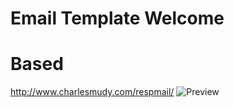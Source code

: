 Email Template Welcome
======================

Based
========
http://www.charlesmudy.com/respmail/
![Preview](http://www.charlesmudy.com/respmail/image.png)
